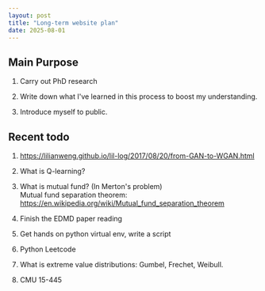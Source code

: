 ```yaml
---
layout: post
title: "Long-term website plan"
date: 2025-08-01
---
```


## Main Purpose

1. Carry out PhD research

2. Write down what I've learned in this process to boost my understanding.

3. Introduce myself to public. 

## Recent todo

1. https://lilianweng.github.io/lil-log/2017/08/20/from-GAN-to-WGAN.html 

2. What is Q-learning?

3. What is mutual fund? (In Merton's problem)<br>
Mutual fund separation theorem: https://en.wikipedia.org/wiki/Mutual_fund_separation_theorem

4. Finish the EDMD paper reading

5. Get hands on python virtual env, write a script

6. Python Leetcode

7. What is extreme value distributions: Gumbel, Frechet, Weibull. 

8. CMU 15-445